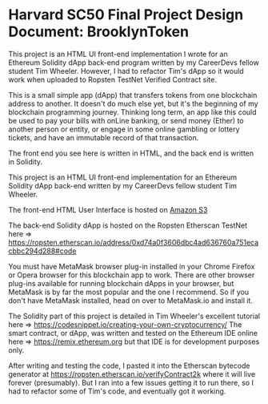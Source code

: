 # Harvard SC50 Final Project Design Document: BrooklynToken

This project is an HTML UI front-end implementation I wrote for an Ethereum Solidity dApp back-end program written by my CareerDevs fellow student Tim Wheeler.
However, I had to refactor Tim's dApp so it would work when uploaded to Ropsten TestNet Verified Contract site.

This is a small simple app (dApp) that transfers tokens from one blockchain address to another.
It doesn't do much else yet, but it's the beginning of my blockchain programming journey.
Thinking long term, an app like this could be used to pay your bills with onLine banking,
or send money (Ether) to another person or entity, or engage in some online gambling or lottery tickets,
and have an immutable record of that transaction.

The front end you see here is written in HTML, and the back end is written in Solidity.

This project is an HTML UI front-end implementation for an Ethereum Solidity dApp back-end written by my CareerDevs fellow student Tim Wheeler.

The front-end HTML User Interface is hosted on [Amazon S3](http://brooklyn-token-dapp.s3-website.us-east-2.amazonaws.com)

The back-end Solidity dApp is hosted on the Ropsten Etherscan TestNet here =>  https://ropsten.etherscan.io/address/0xd74a0f3606dbc4ad636760a751ecacbbc294d288#code

You must have MetaMask browser plug-in installed in your Chrome Firefox or Opera browser for this blockchain app to work.
There are other browser plug-ins available for running blockchain dApps in your browser,
but MetaMask is by far the most popular and the one I recommend.
So if you don't have MetaMask installed, head on over to MetaMask.io and install it.

The Solidity part of this project is detailed in Tim Wheeler's excellent tutorial here =>  https://codesnippet.io/creating-your-own-cryptocurrency/
The smart contract, or dApp, was written and tested on the Ethereum IDE online here =>  https://remix.ethereum.org
but that IDE is for development purposes only.

After writing and testing the code, I pasted it into the Etherscan bytecode generator at https://ropsten.etherscan.io/verifyContract2k
where it will live forever (presumably).  But I ran into a few issues getting it to run there, so I had to refactor some of Tim's code,
and eventually got it working.
